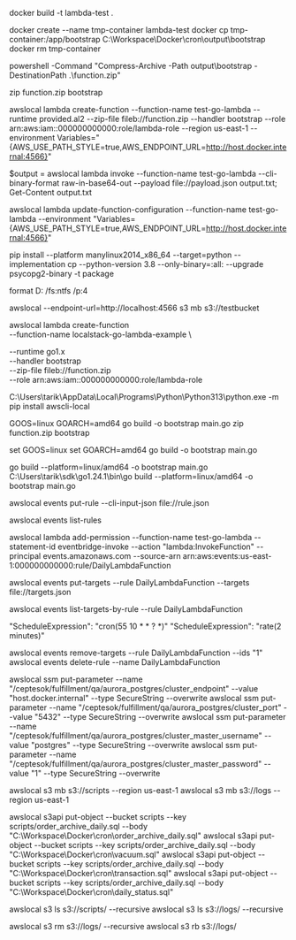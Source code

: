 
docker build -t lambda-test .

docker create --name tmp-container lambda-test
docker cp tmp-container:/app/bootstrap C:\Workspace\Docker\cron\output\bootstrap
docker rm tmp-container

powershell -Command "Compress-Archive -Path output\bootstrap -DestinationPath .\function.zip"

zip function.zip bootstrap

awslocal lambda create-function --function-name test-go-lambda --runtime provided.al2 --zip-file fileb://function.zip --handler bootstrap --role arn:aws:iam::000000000000:role/lambda-role --region us-east-1 --environment Variables="{AWS_USE_PATH_STYLE=true,AWS_ENDPOINT_URL=http://host.docker.internal:4566}"


$output = awslocal lambda invoke --function-name test-go-lambda --cli-binary-format raw-in-base64-out  --payload file://payload.json output.txt; Get-Content output.txt

awslocal lambda update-function-configuration --function-name test-go-lambda --environment "Variables={AWS_USE_PATH_STYLE=true,AWS_ENDPOINT_URL=http://host.docker.internal:4566}"




pip install  --platform manylinux2014_x86_64 --target=python --implementation cp  --python-version 3.8  --only-binary=:all: --upgrade psycopg2-binary -t package

format D: /fs:ntfs /p:4


awslocal --endpoint-url=http://localhost:4566 s3 mb s3://testbucket


awslocal lambda create-function \
--function-name localstack-go-lambda-example \

--runtime go1.x \
--handler bootstrap \
--zip-file fileb://function.zip \
--role arn:aws:iam::000000000000:role/lambda-role


C:\Users\tarik\AppData\Local\Programs\Python\Python313\python.exe -m pip install awscli-local


GOOS=linux GOARCH=amd64 go build -o bootstrap main.go
zip function.zip bootstrap

set GOOS=linux
set GOARCH=amd64
go build -o bootstrap main.go

go build --platform=linux/amd64 -o bootstrap main.go
C:\Users\tarik\sdk\go1.24.1\bin\go build --platform=linux/amd64 -o bootstrap main.go



awslocal events put-rule --cli-input-json file://rule.json

awslocal events list-rules

awslocal lambda add-permission --function-name test-go-lambda --statement-id eventbridge-invoke --action "lambda:InvokeFunction" --principal events.amazonaws.com --source-arn arn:aws:events:us-east-1:000000000000:rule/DailyLambdaFunction

awslocal events put-targets --rule DailyLambdaFunction --targets file://targets.json


awslocal events list-targets-by-rule --rule DailyLambdaFunction

"ScheduleExpression": "cron(55 10 * * ? *)"
"ScheduleExpression": "rate(2 minutes)"


awslocal events remove-targets --rule DailyLambdaFunction --ids "1"
awslocal events delete-rule --name DailyLambdaFunction





awslocal ssm put-parameter --name "/ceptesok/fulfillment/qa/aurora_postgres/cluster_endpoint" --value "host.docker.internal" --type SecureString --overwrite
awslocal ssm put-parameter --name "/ceptesok/fulfillment/qa/aurora_postgres/cluster_port" --value "5432" --type SecureString --overwrite
awslocal ssm put-parameter --name "/ceptesok/fulfillment/qa/aurora_postgres/cluster_master_username" --value "postgres" --type SecureString --overwrite
awslocal ssm put-parameter --name "/ceptesok/fulfillment/qa/aurora_postgres/cluster_master_password" --value "1" --type SecureString --overwrite


awslocal s3 mb s3://scripts --region us-east-1
awslocal s3 mb s3://logs --region us-east-1

awslocal s3api put-object --bucket scripts --key scripts/order_archive_daily.sql --body "C:\Workspace\Docker\cron\order_archive_daily.sql"
awslocal s3api put-object --bucket scripts --key scripts/order_archive_daily.sql --body "C:\Workspace\Docker\cron\vacuum.sql"
awslocal s3api put-object --bucket scripts --key scripts/order_archive_daily.sql --body "C:\Workspace\Docker\cron\transaction.sql"
awslocal s3api put-object --bucket scripts --key scripts/order_archive_daily.sql --body "C:\Workspace\Docker\cron\daily_status.sql"


awslocal s3 ls s3://scripts/ --recursive
awslocal s3 ls s3://logs/ --recursive

awslocal s3 rm s3://logs/ --recursive
awslocal s3 rb s3://logs/ 
